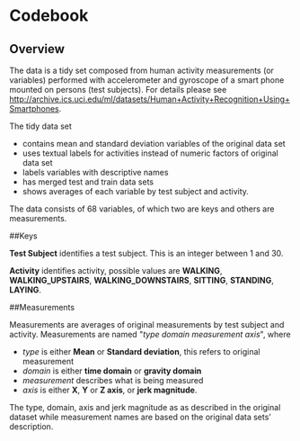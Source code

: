 Codebook
========

## Overview

The data is a tidy set composed from human activity measurements (or variables) performed with accelerometer and gyroscope of a smart phone mounted on persons (test subjects). For details please see http://archive.ics.uci.edu/ml/datasets/Human+Activity+Recognition+Using+Smartphones. 

The tidy data set
* contains mean and standard deviation variables of the original data set
* uses textual labels for activities instead of numeric factors of original data set
* labels variables with descriptive names
* has merged test and train data sets
* shows averages of each variable by test subject and activity.

The data consists of 68 variables, of which two are keys and others are measurements.

##Keys

**Test Subject** identifies a test subject. This is an integer between 1 and 30.

**Activity** identifies activity, possible values are **WALKING**, **WALKING_UPSTAIRS**, **WALKING_DOWNSTAIRS**, **SITTING**, **STANDING**, **LAYING**.

##Measurements

Measurements are averages of original measurements by test subject and activity. Measurements are named "*type* *domain* *measurement* *axis*", where
* *type* is either **Mean** or **Standard deviation**, this refers to original measurement
* *domain* is either **time domain** or **gravity domain**
* *measurement* describes what is being measured
* *axis* is either **X**, **Y** or **Z axis**, or **jerk magnitude**.

The type, domain, axis and jerk magnitude as as described in the original dataset while measurement names are based on the original data sets' description.
